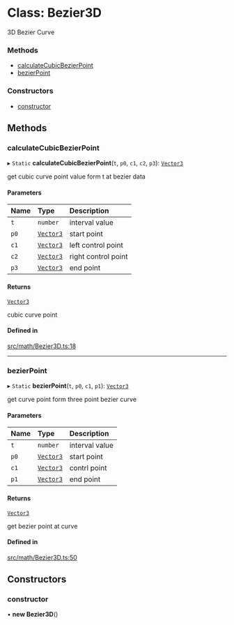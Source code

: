# Class: Bezier3D

3D Bezier Curve


### Methods

- [calculateCubicBezierPoint](Bezier3D.md#calculatecubicbezierpoint)
- [bezierPoint](Bezier3D.md#bezierpoint)

### Constructors

- [constructor](Bezier3D.md#constructor)

## Methods

### calculateCubicBezierPoint

▸ `Static` **calculateCubicBezierPoint**(`t`, `p0`, `c1`, `c2`, `p3`): [`Vector3`](Vector3.md)

get cubic curve point value form t at bezier data

#### Parameters

| Name | Type | Description |
| :------ | :------ | :------ |
| `t` | `number` | interval value |
| `p0` | [`Vector3`](Vector3.md) | start point |
| `c1` | [`Vector3`](Vector3.md) | left control point |
| `c2` | [`Vector3`](Vector3.md) | right control point |
| `p3` | [`Vector3`](Vector3.md) | end point |

#### Returns

[`Vector3`](Vector3.md)

cubic curve point

#### Defined in

[src/math/Bezier3D.ts:18](https://github.com/Orillusion/orillusion/blob/main/src/math/Bezier3D.ts#L18)

___

### bezierPoint

▸ `Static` **bezierPoint**(`t`, `p0`, `c1`, `p1`): [`Vector3`](Vector3.md)

get curve point form three point bezier curve

#### Parameters

| Name | Type | Description |
| :------ | :------ | :------ |
| `t` | `number` | interval value |
| `p0` | [`Vector3`](Vector3.md) | start point |
| `c1` | [`Vector3`](Vector3.md) | contrl point |
| `p1` | [`Vector3`](Vector3.md) | end point |

#### Returns

[`Vector3`](Vector3.md)

get bezier point at curve

#### Defined in

[src/math/Bezier3D.ts:50](https://github.com/Orillusion/orillusion/blob/main/src/math/Bezier3D.ts#L50)

## Constructors

### constructor

• **new Bezier3D**()
